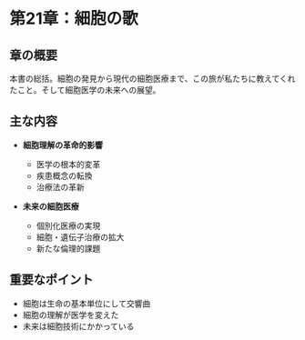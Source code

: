 # 第21章：細胞の歌

## 章の概要
本書の総括。細胞の発見から現代の細胞医療まで、この旅が私たちに教えてくれたこと。そして細胞医学の未来への展望。

## 主な内容
- **細胞理解の革命的影響**
  - 医学の根本的変革
  - 疾患概念の転換
  - 治療法の革新

- **未来の細胞医療**
  - 個別化医療の実現
  - 細胞・遺伝子治療の拡大
  - 新たな倫理的課題

## 重要なポイント
- 細胞は生命の基本単位にして交響曲
- 細胞の理解が医学を変えた
- 未来は細胞技術にかかっている